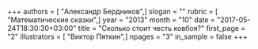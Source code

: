 +++
authors = [ "Александр Бердников",]
slogan = ""
rubric = [ "Математические сказки",]
year = "2013"
month = "10"
date = "2017-05-24T18:30:30+03:00"
title = "Сколько стоит честь ковбоя?"
first_page = "2"
illustrators = [ "Виктор Пяткин",]
npages = "3"
in_sample = false
+++
